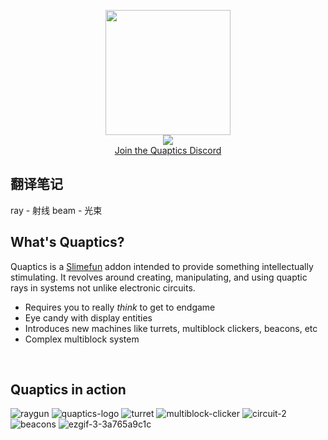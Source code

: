 <p align="center">
  <img src="https://github.com/metamechanists/Quaptics/assets/35176119/8334f11b-41e3-48ce-bfcb-ec51947822af" width=200px height=200px>
  <br>
  <img src="https://img.shields.io/badge/build-passing%20on%20my%20laptop-brightgreen.svg">
  <br>
  <a href="https://discord.gg/nR8axbxvwk" alt="Discord Invite">Join the Quaptics Discord</a>
</p>

## 翻译笔记

ray - 射线
beam - 光束

## What's Quaptics?
Quaptics is a [Slimefun](https://github.com/Slimefun/Slimefun4) addon intended to provide something intellectually 
stimulating. It revolves around creating, manipulating, and using quaptic rays in systems not unlike electronic circuits.
- Requires you to really *think* to get to endgame
- Eye candy with display entities
- Introduces new machines like turrets, multiblock clickers, beacons, etc
- Complex multiblock system
<br>

## Quaptics in action
![raygun](https://github.com/metamechanists/Quaptics/assets/35176119/005ee0ec-79c9-409d-9eae-609fccd3ee90)
![quaptics-logo](https://github.com/metamechanists/Quaptics/assets/35176119/752890ac-0c72-48b7-9bbe-6512d75b7bb7)
![turret](https://github.com/metamechanists/Quaptics/assets/35176119/c3221cc2-b503-4e74-b5e2-a612632c4d20)
![multiblock-clicker](https://github.com/metamechanists/Quaptics/assets/35176119/463164c3-8d35-4278-b26a-321094e6f311)
![circuit-2](https://github.com/metamechanists/Quaptics/assets/35176119/0862eda9-51ff-40f5-bc36-81f81f40bd92)
![beacons](https://github.com/metamechanists/Quaptics/assets/35176119/5c4560a3-9b57-4d86-9c7c-66b95172c0d3)
![ezgif-3-3a765a9c1c](https://github.com/metamechanists/Quaptics/assets/35176119/43db8a64-d6ad-4d47-8507-fd99984e7bd8)
